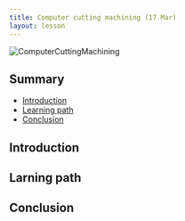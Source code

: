 ```yaml
---
title: Computer cutting machining (17 Mar)
layout: lesson
---
```


![ComputerCuttingMachining](./.jpg)

## Summary

- [Introduction](#introduction)
- [Learning path](#learningpath)
- [Conclusion](#conclusion)

## Introduction

## Larning path

## Conclusion